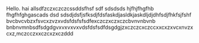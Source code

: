 Hello.
hai allsdfzczxczczcssddsfhsf
sdf
sdsdsds
hjfhjfhgfhb
fhgfhfghgascads
dsd
sdsdjdsfjsfksdjfdsfaskdjasldkjaskdljdjdhfsdjfhkfsjfshf bvcbvcvbzxfsvcxzvzxvdsfdsfsfsdfexczczxczxczcbvnvnbvnb bnbnvmnbsdfsdgdgvxvxvxvxvdsfdsfsdfdsgdgjzxczczcxczccxxcxzxvcxnvzxcxz,mczcczxxczcxzxczddd
